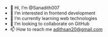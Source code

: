 - 👋 Hi, I’m @Sanadith007
- 👀 I’m interested in frontend development 
- 🌱 I’m currently learning web technologies
- 💞️ I’m looking to collaborate on GitHub 
- 📫 How to reach me adithsan20@gmail.com

<!---
Sanadith007/Sanadith007 is a ✨ special ✨ repository because its `README.md` (this file) appears on your GitHub profile.
You can click the Preview link to take a look at your changes.
--->

